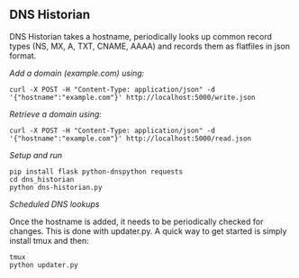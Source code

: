 DNS Historian
-------------

DNS Historian takes a hostname, periodically looks up common record types (NS, MX, A, TXT, CNAME, AAAA) and records them as flatfiles in json format.

*Add a domain (example.com) using:*

	curl -X POST -H "Content-Type: application/json" -d '{"hostname":"example.com"}' http://localhost:5000/write.json

*Retrieve a domain using:*

	curl -X POST -H "Content-Type: application/json" -d '{"hostname":"example.com"}' http://localhost:5000/read.json

*Setup and run*

	pip install flask python-dnspython requests
	cd dns_historian
	python dns-historian.py

*Scheduled DNS lookups*

Once the hostname is added, it needs to be periodically checked for changes.  This is done with updater.py. A quick way to get started is simply install tmux and then:

	tmux
	python updater.py
